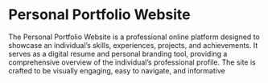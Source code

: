 # Personal Portfolio Website
The Personal Portfolio Website is a professional online platform designed to showcase an individual’s skills, experiences, projects, and achievements. 
It serves as a digital resume and personal branding tool, providing a comprehensive overview of the individual’s professional profile. 
The site is crafted to be visually engaging, easy to navigate, and informative
